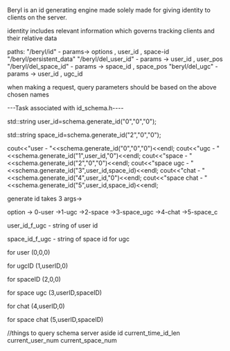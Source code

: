 Beryl is an id generating engine made solely made for giving identity to clients on the server.

identity includes relevant information which governs tracking clients and their relative data

paths:
"/beryl/id" - params-> options , user_id , space-id
"/beryl/persistent_data"
"/beryl/del_user_id" - params -> user_id , user_pos
"/beryl/del_space_id" - params -> space_id , space_pos
"beryl/del_ugc" - params -> user_id , ugc_id

when making a request, query parameters should be based on the above chosen names

---Task associated with id_schema.h----

std::string user_id=schema.generate_id("0","0","0");

std::string space_id=schema.generate_id("2","0","0");

cout<<"user - "<<schema.generate_id("0","0","0")<<endl;
cout<<"ugc - "<<schema.generate_id("1",user_id,"0")<<endl;
cout<<"space - "<<schema.generate_id("2","0","0")<<endl;
cout<<"space ugc - "<<schema.generate_id("3",user_id,space_id)<<endl;
cout<<"chat - "<<schema.generate_id("4",user_id,"0")<<endl;
cout<<"space chat - "<<schema.generate_id("5",user_id,space_id)<<endl;





generate id
takes 3 args->

option -> 0-user 
	->1-ugc
	->2-space
	->3-space_ugc
	->4-chat
	->5-space_c
	
user_id_f_ugc - string of user id

space_id_f_ugc - string of space id for ugc


for user 
(0,0,0)


for ugcID
(1,userID,0)


for spaceID
(2,0,0)


for space ugc
(3,userID,spaceID)



for chat
(4,userID,0)



for space chat
(5,userID,spaceID)




//things to query schema server aside id
current_time_id_len
current_user_num
current_space_num

